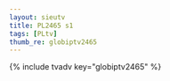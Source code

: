 ```yaml
--- 
layout: sieutv
title: PL2465 s1
tags: [PLtv]
thumb_re: globiptv2465
---
```

{% include tvadv key="globiptv2465" %} 
